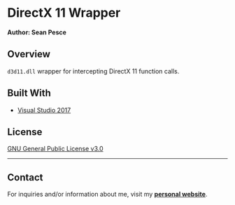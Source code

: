 # DirectX 11 Wrapper  
**Author: Sean Pesce**  


## Overview  
`d3d11.dll` wrapper for intercepting DirectX 11 function calls.  


## Built With  
 * [Visual Studio 2017](https://www.visualstudio.com/)  


## License  
[GNU General Public License v3.0](LICENSE)  


---------------------------------------------

## Contact  
For inquiries and/or information about me, visit my **[personal website](https://SeanPesce.github.io)**.  

